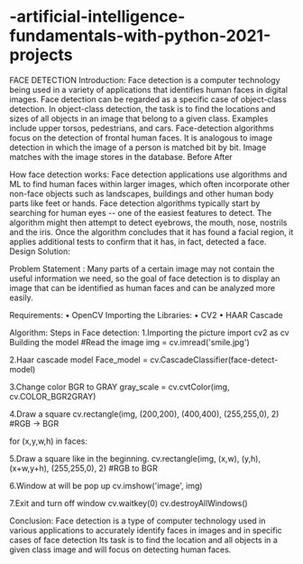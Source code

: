 # -artificial-intelligence-fundamentals-with-python-2021-projects
 FACE DETECTION
Introduction:
Face detection is a computer technology being used in a variety of applications that identifies human faces in digital images. Face detection can be regarded as a specific case of object-class detection. In object-class detection, the task is to find the locations and sizes of all objects in an image that belong to a given class. Examples include upper torsos, pedestrians, and cars.
Face-detection algorithms focus on the detection of frontal human faces. It is analogous to image detection in which the image of a person is matched bit by bit. Image matches with the image stores in the database. 
                            Before                                                                  After








How face detection works: 
Face detection applications use algorithms and ML to find human faces within larger images, which often incorporate other non-face objects such as landscapes, buildings and other human body parts like feet or hands. Face detection algorithms typically start by searching for human eyes -- one of the easiest features to detect. The algorithm might then attempt to detect eyebrows, the mouth, nose, nostrils and the iris. Once the algorithm concludes that it has found a facial region, it applies additional tests to confirm that it has, in fact, detected a face.
Design Solution: 

 Problem Statement :
           	Many parts of a certain image may not contain the useful information we need, so the goal of face detection is to display an image that can be identified as human faces and can be analyzed more easily. 










Requirements:
•	OpenCV
Importing the Libraries:
•	CV2
•	HAAR Cascade

 Algorithm:
	Steps in Face detection:
1.Importing the picture
import cv2 as cv
Building the model
#Read the image
 img = cv.imread('smile.jpg')
 
2.Haar cascade model
Face_model = cv.CascadeClassifier(face-detect-model)
 
3.Change color BGR to GRAY
gray_scale = cv.cvtColor(img, cv.COLOR_BGR2GRAY)
 
4.Draw a square
cv.rectangle(img, (200,200), (400,400), (255,255,0), 2) #RGB -> BGR






for (x,y,w,h) in faces:

5.Draw a square like in the beginning.
cv.rectangle(img, (x,w), (y,h),(x+w,y+h), (255,255,0), 2) 	#RGB to BGR






6.Window at will be pop up
cv.imshow('image', img)
 
7.Exit and turn off window
 cv.waitkey(0)
cv.destroyAllWindows()


Conclusion:
Face detection is a type of computer technology used in various applications to accurately identify faces in images and in specific cases of face detection Its task is to find the location and all objects in a given class image and will focus on detecting human faces.
 










 
 
 
 
 
 
 
 
 

 
